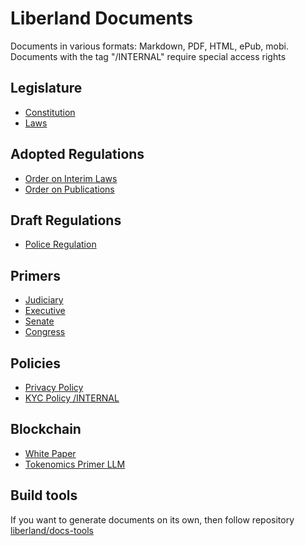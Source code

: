 # Liberland Documents

Documents in various formats: Markdown, PDF, HTML, ePub, mobi. Documents with the tag "/INTERNAL" require special access rights

## Legislature
- [Constitution](https://github.com/liberland/constitution/blob/master/Constitution.md)
- [Laws](https://github.com/liberland/laws)

## Adopted Regulations
- [Order on Interim Laws](https://github.com/liberland/docs/blob/master/regulations/in%20force/orders/order-on-interim-laws.md)
- [Order on Publications](https://github.com/liberland/docs/blob/master/regulations/in%20force/orders/order-on-publication.md) 

## Draft Regulations
- [Police Regulation](https://docs.google.com/document/d/1v2Qx3fmyEtQyU_zK3wuBjonq7WbYKekRwWbLI9foKig/edit#)

## Primers
- [Judiciary](https://docs.google.com/document/d/1IgPsDWOrPlRxLpEB_z7ojmkb7BFRwOOCBBG5iE6ffKw/edit)
- [Executive](https://docs.google.com/document/d/1WYyBPfYLv8thucJuWZK9lYlD_Im_gpNoWKFMG1llUM4/edit)
- [Senate](https://docs.google.com/document/d/1AM8QMgCA6hVwTMtfBTMAKVgxb88K84XkVolXG1_H7B8/edit)
- [Congress](https://docs.google.com/document/d/1WUrRMZ45SPanqbZJjA7cDa1_BYqu0VIvO_G8hR3hKO8/edit)

## Policies
- [Privacy Policy](https://docs.google.com/document/d/14kA72jZhKzVr8fCD0hYb72w-mKDUcZs5ib7IOkj3byA/edit#heading=h.iol5cjpc06ub)
- [KYC Policy /INTERNAL](https://docs.google.com/document/d/1N_YvSFvD2DNzxsbkj50eUFLDBGUM1EETVqKDhF_EfNA/edit)

## Blockchain
- [White Paper](https://docs.google.com/document/d/1k7olGjAg_Lv9lA5SisujRLYEcduplHvo8ObwzBwFcHg/edit)
- [Tokenomics Primer LLM](https://docs.google.com/document/d/1LGZN10PxvlcDDr77e6Knyq3AWt1r-YINIzYdhDz7CK4/edit#)

## Build tools

If you want to generate documents on its own, then follow repository [liberland/docs-tools](https://github.com/liberland/docs-tools)
